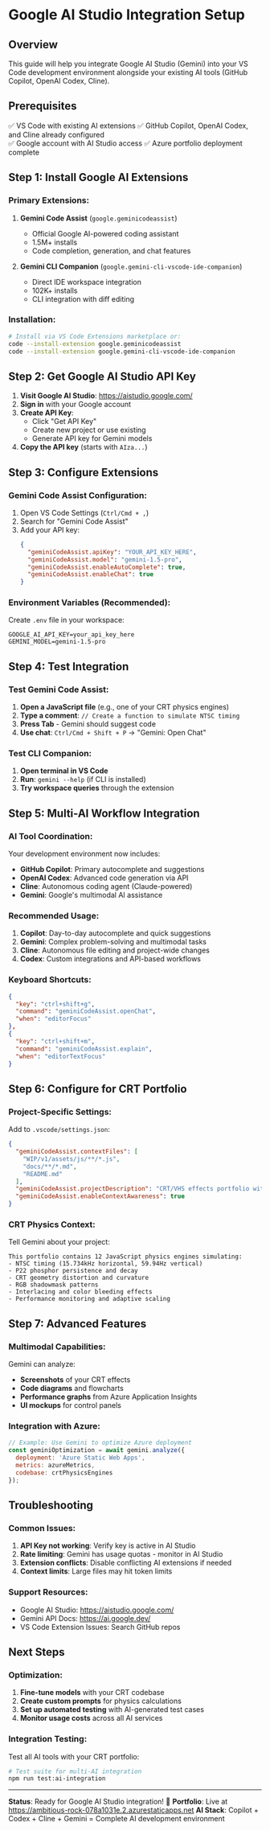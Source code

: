 # Google AI Studio Integration Setup

## Overview
This guide will help you integrate Google AI Studio (Gemini) into your VS Code development environment alongside your existing AI tools (GitHub Copilot, OpenAI Codex, Cline).

## Prerequisites
✅ VS Code with existing AI extensions
✅ GitHub Copilot, OpenAI Codex, and Cline already configured  
✅ Google account with AI Studio access
✅ Azure portfolio deployment complete

## Step 1: Install Google AI Extensions

### Primary Extensions:
1. **Gemini Code Assist** (`google.geminicodeassist`)
   - Official Google AI-powered coding assistant
   - 1.5M+ installs
   - Code completion, generation, and chat features

2. **Gemini CLI Companion** (`google.gemini-cli-vscode-ide-companion`)  
   - Direct IDE workspace integration
   - 102K+ installs
   - CLI integration with diff editing

### Installation:
```bash
# Install via VS Code Extensions marketplace or:
code --install-extension google.geminicodeassist
code --install-extension google.gemini-cli-vscode-ide-companion
```

## Step 2: Get Google AI Studio API Key

1. **Visit Google AI Studio**: https://aistudio.google.com/
2. **Sign in** with your Google account
3. **Create API Key**:
   - Click "Get API Key" 
   - Create new project or use existing
   - Generate API key for Gemini models
4. **Copy the API key** (starts with `AIza...`)

## Step 3: Configure Extensions

### Gemini Code Assist Configuration:
1. Open VS Code Settings (`Ctrl/Cmd + ,`)
2. Search for "Gemini Code Assist"
3. Add your API key:
   ```json
   {
     "geminiCodeAssist.apiKey": "YOUR_API_KEY_HERE",
     "geminiCodeAssist.model": "gemini-1.5-pro",
     "geminiCodeAssist.enableAutoComplete": true,
     "geminiCodeAssist.enableChat": true
   }
   ```

### Environment Variables (Recommended):
Create `.env` file in your workspace:
```env
GOOGLE_AI_API_KEY=your_api_key_here
GEMINI_MODEL=gemini-1.5-pro
```

## Step 4: Test Integration

### Test Gemini Code Assist:
1. **Open a JavaScript file** (e.g., one of your CRT physics engines)
2. **Type a comment**: `// Create a function to simulate NTSC timing`
3. **Press Tab** - Gemini should suggest code
4. **Use chat**: `Ctrl/Cmd + Shift + P` → "Gemini: Open Chat"

### Test CLI Companion:
1. **Open terminal in VS Code**
2. **Run**: `gemini --help` (if CLI is installed)
3. **Try workspace queries** through the extension

## Step 5: Multi-AI Workflow Integration

### AI Tool Coordination:
Your development environment now includes:
- **GitHub Copilot**: Primary autocomplete and suggestions
- **OpenAI Codex**: Advanced code generation via API
- **Cline**: Autonomous coding agent (Claude-powered)
- **Gemini**: Google's multimodal AI assistance

### Recommended Usage:
1. **Copilot**: Day-to-day autocomplete and quick suggestions
2. **Gemini**: Complex problem-solving and multimodal tasks
3. **Cline**: Autonomous file editing and project-wide changes  
4. **Codex**: Custom integrations and API-based workflows

### Keyboard Shortcuts:
```json
{
  "key": "ctrl+shift+g",
  "command": "geminiCodeAssist.openChat",
  "when": "editorFocus"
},
{
  "key": "ctrl+shift+m",
  "command": "geminiCodeAssist.explain",
  "when": "editorTextFocus"
}
```

## Step 6: Configure for CRT Portfolio

### Project-Specific Settings:
Add to `.vscode/settings.json`:
```json
{
  "geminiCodeAssist.contextFiles": [
    "WIP/v1/assets/js/**/*.js",
    "docs/**/*.md",
    "README.md"
  ],
  "geminiCodeAssist.projectDescription": "CRT/VHS effects portfolio with NTSC timing simulation and physics engines",
  "geminiCodeAssist.enableContextAwareness": true
}
```

### CRT Physics Context:
Tell Gemini about your project:
```
This portfolio contains 12 JavaScript physics engines simulating:
- NTSC timing (15.734kHz horizontal, 59.94Hz vertical)
- P22 phosphor persistence and decay
- CRT geometry distortion and curvature  
- RGB shadowmask patterns
- Interlacing and color bleeding effects
- Performance monitoring and adaptive scaling
```

## Step 7: Advanced Features

### Multimodal Capabilities:
Gemini can analyze:
- **Screenshots** of your CRT effects
- **Code diagrams** and flowcharts
- **Performance graphs** from Azure Application Insights
- **UI mockups** for control panels

### Integration with Azure:
```javascript
// Example: Use Gemini to optimize Azure deployment
const geminiOptimization = await gemini.analyze({
  deployment: 'Azure Static Web Apps',
  metrics: azureMetrics,
  codebase: crtPhysicsEngines
});
```

## Troubleshooting

### Common Issues:
1. **API Key not working**: Verify key is active in AI Studio
2. **Rate limiting**: Gemini has usage quotas - monitor in AI Studio
3. **Extension conflicts**: Disable conflicting AI extensions if needed
4. **Context limits**: Large files may hit token limits

### Support Resources:
- Google AI Studio: https://aistudio.google.com/
- Gemini API Docs: https://ai.google.dev/
- VS Code Extension Issues: Search GitHub repos

## Next Steps

### Optimization:
1. **Fine-tune models** with your CRT codebase
2. **Create custom prompts** for physics calculations
3. **Set up automated testing** with AI-generated test cases
4. **Monitor usage costs** across all AI services

### Integration Testing:
Test all AI tools with your CRT portfolio:
```bash
# Test suite for multi-AI integration
npm run test:ai-integration
```

---

**Status**: Ready for Google AI Studio integration! 🚀
**Portfolio**: Live at https://ambitious-rock-078a1031e.2.azurestaticapps.net
**AI Stack**: Copilot + Codex + Cline + Gemini = Complete AI development environment
